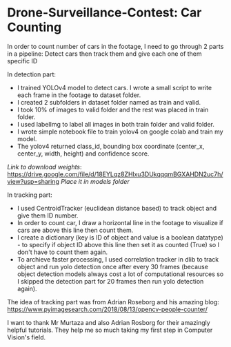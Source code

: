 # Drone-Surveillance-Contest: Car Counting

In order to count number of cars in the footage, I need to go through 2 parts in a pipeline: Detect cars then track them and give each one of them specific ID

In detection part:

- I trained YOLOv4 model to detect cars. I wrote a small script to write each frame in the footage to dataset folder.
- I created 2 subfolders in dataset folder named as train and valid.
- I took 10% of images to valid folder and the rest was placed in train folder.
- I used labelImg to label all images in both train folder and valid folder.
- I wrote simple notebook file to train yolov4 on google colab and train my model.
- The yolov4 returned class_id, bounding box coordinate (center_x, center_y, width, height) and confidence score.

*Link to download weights*: https://drive.google.com/file/d/18EYLqz8ZHlxu3DUkqqqmBGXAHDN2uc7h/view?usp=sharing
*Place it in models folder*

In tracking part:
- I used CentroidTracker (euclidean distance based) to track object and give them ID number. 
- In order to count car, I draw a horizontal line in the footage to visualize if cars are above this line then count them. 
- I create a dictionary (key is ID of object and value is a boolean datatype) - to specify if object ID above this line then set it as counted (True) so I don't have to count them again.
- To archieve faster processing, I used correlation tracker in dlib to track object and run yolo detection once after every 30 frames (because object detection models always cost a lot of computational resources so I skipped the detection part for 20 frames then run yolo detection again).

The idea of tracking part was from Adrian Roseborg and his amazing blog: https://www.pyimagesearch.com/2018/08/13/opencv-people-counter/

I want to thank Mr Murtaza and also Adrian Rosborg for their amazingly helpful tutorials. They help me so much taking my first step in Computer Vision's field.

